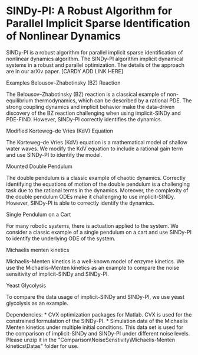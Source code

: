 ﻿# SINDy-PI: A Robust Algorithm for Parallel Implicit Sparse Identification of Nonlinear Dynamics

SINDy-PI is a robust algorithm for parallel implicit sparse identification of nonlinear dynamics algorithm. The SINDy-PI algorithm implicit dynamical systems in a robust and parallel optimization.  The details of the approach are in our arXiv paper.  [CARDY ADD LINK HERE]


Examples
Belousov–Zhabotinsky (BZ) Reaction

The Belousov–Zhabotinsky (BZ) reaction is a classical example of non-equilibrium thermodynamics, which can be described by a rational PDE. The strong coupling dynamics and implicit behavior make the data-driven discovery of the BZ reaction challenging when using implicit-SINDy and PDE-FIND. However, SINDy-PI correctly identifies the dynamics.

Modified Korteweg–de Vries (KdV) Equation

The Korteweg–de Vries (KdV) equation is a mathematical model of shallow water waves. We modify the KdV equation to include a rational gain term and use SINDy-PI to identify the model.   

Mounted Double Pendulum

The double pendulum is a classic example of chaotic dynamics. Correctly identifying the equations of motion of the double pendulum is a challenging task due to the rational terms in the dynamics. Moreover, the complexity of the double pendulum ODEs make it challenging to use implicit-SINDy. However, SINDy-PI is able to correctly identify the dynamics.

Single Pendulum on a Cart

For many robotic systems, there is actuation applied to the system. We consider a classic example of a single pendulum on a cart and use SINDy-PI to identify the underlying ODE of the system.

Michaelis menten kinetics

Michaelis–Menten kinetics is a well-known model of enzyme kinetics. We use the Michaelis–Menten kinetics as an example to compare the noise sensitivity of implicit-SINDy and SINDy-PI.

Yeast Glycolysis

To compare the data usage of implicit-SINDy and SINDy-PI, we use yeast glycolysis as an example.

Dependencies: * CVX optimization packages for Matlab.  CVX is used for the constrained formulation of the SINDy-PI. * Simulation data of the Michaelis Menten kinetics under multiple initial conditions. This data set is used for the comparison of implicit-SINDy and SINDy-PI under different noise levels. Please unzip it in the "Comparison\NoiseSenstivity\Michaelis-Menten kinetics\Datas" folder for use.

